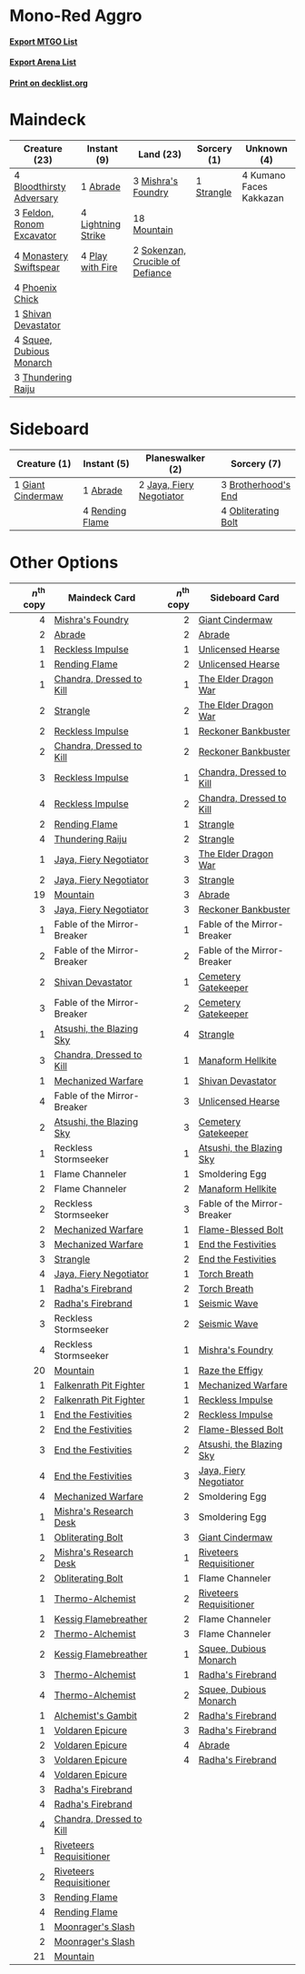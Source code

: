 # Mono-Red Aggro

#### [Export MTGO List](../collection/Mono-Red%20Aggro/Mono-Red%20Aggro.txt)
#### [Export Arena List](../collection/Mono-Red%20Aggro/Mono-Red%20Aggro_arena.txt)
#### [Print on decklist.org](http://decklist.org/?deckmain=1%09Abrade%0A4%09Bloodthirsty%20Adversary%0A3%09Feldon,%20Ronom%20Excavator%0A4%09Kumano%20Faces%20Kakkazan%0A4%09Lightning%20Strike%0A3%09Mishra's%20Foundry%0A4%09Monastery%20Swiftspear%0A18%09Mountain%0A4%09Phoenix%20Chick%0A4%09Play%20with%20Fire%0A1%09Shivan%20Devastator%0A2%09Sokenzan,%20Crucible%20of%20Defiance%0A4%09Squee,%20Dubious%20Monarch%0A1%09Strangle%0A3%09Thundering%20Raiju&deckside=1%09Abrade%0A3%09Brotherhood's%20End%0A1%09Giant%20Cindermaw%0A2%09Jaya,%20Fiery%20Negotiator%0A4%09Obliterating%20Bolt%0A4%09Rending%20Flame)
# Maindeck

|                                           Creature (23)                                            |                                         Instant (9)                                         |                                                 Land (23)                                                 |                                     Sorcery (1)                                     |      Unknown (4)      |
|----------------------------------------------------------------------------------------------------|---------------------------------------------------------------------------------------------|-----------------------------------------------------------------------------------------------------------|-------------------------------------------------------------------------------------|-----------------------|
|4 [Bloodthirsty Adversary](http://gatherer.wizards.com/Pages/Card/Details.aspx?multiverseid=534905) |1 [Abrade](http://gatherer.wizards.com/Pages/Card/Details.aspx?multiverseid=430772)          |3 [Mishra's Foundry](http://gatherer.wizards.com/Pages/Card/Details.aspx?multiverseid=583844)              |1 [Strangle](http://gatherer.wizards.com/Pages/Card/Details.aspx?multiverseid=555326)|4 Kumano Faces Kakkazan|
|3 [Feldon, Ronom Excavator](http://gatherer.wizards.com/Pages/Card/Details.aspx?multiverseid=583720)|4 [Lightning Strike](http://gatherer.wizards.com/Pages/Card/Details.aspx?multiverseid=383299)|18 [Mountain](http://gatherer.wizards.com/Pages/Card/Details.aspx?multiverseid=439859)                     |                                                                                     |                       |
|4 [Monastery Swiftspear](http://gatherer.wizards.com/Pages/Card/Details.aspx?multiverseid=438706)   |4 [Play with Fire](http://gatherer.wizards.com/Pages/Card/Details.aspx?multiverseid=534933)  |2 [Sokenzan, Crucible of Defiance](http://gatherer.wizards.com/Pages/Card/Details.aspx?multiverseid=548589)|                                                                                     |                       |
|4 [Phoenix Chick](http://gatherer.wizards.com/Pages/Card/Details.aspx?multiverseid=574620)          |                                                                                             |                                                                                                           |                                                                                     |                       |
|1 [Shivan Devastator](http://gatherer.wizards.com/Pages/Card/Details.aspx?multiverseid=574623)      |                                                                                             |                                                                                                           |                                                                                     |                       |
|4 [Squee, Dubious Monarch](http://gatherer.wizards.com/Pages/Card/Details.aspx?multiverseid=574626) |                                                                                             |                                                                                                           |                                                                                     |                       |
|3 [Thundering Raiju](http://gatherer.wizards.com/Pages/Card/Details.aspx?multiverseid=548471)       |                                                                                             |                                                                                                           |                                                                                     |                       |


# Sideboard

|                                        Creature (1)                                        |                                       Instant (5)                                        |                                         Planeswalker (2)                                          |                                         Sorcery (7)                                          |
|--------------------------------------------------------------------------------------------|------------------------------------------------------------------------------------------|---------------------------------------------------------------------------------------------------|----------------------------------------------------------------------------------------------|
|1 [Giant Cindermaw](http://gatherer.wizards.com/Pages/Card/Details.aspx?multiverseid=583721)|1 [Abrade](http://gatherer.wizards.com/Pages/Card/Details.aspx?multiverseid=430772)       |2 [Jaya, Fiery Negotiator](http://gatherer.wizards.com/Pages/Card/Details.aspx?multiverseid=574613)|3 [Brotherhood's End](http://gatherer.wizards.com/Pages/Card/Details.aspx?multiverseid=583713)|
|                                                                                            |4 [Rending Flame](http://gatherer.wizards.com/Pages/Card/Details.aspx?multiverseid=541033)|                                                                                                   |4 [Obliterating Bolt](http://gatherer.wizards.com/Pages/Card/Details.aspx?multiverseid=583730)|


# Other Options

|*n*<sup>th</sup> copy|                                           Maindeck Card                                           |*n*<sup>th</sup> copy|                                          Sideboard Card                                           |
|--------------------:|---------------------------------------------------------------------------------------------------|--------------------:|---------------------------------------------------------------------------------------------------|
|                    4|[Mishra's Foundry](http://gatherer.wizards.com/Pages/Card/Details.aspx?multiverseid=583844)        |                    2|[Giant Cindermaw](http://gatherer.wizards.com/Pages/Card/Details.aspx?multiverseid=583721)         |
|                    2|[Abrade](http://gatherer.wizards.com/Pages/Card/Details.aspx?multiverseid=430772)                  |                    2|[Abrade](http://gatherer.wizards.com/Pages/Card/Details.aspx?multiverseid=430772)                  |
|                    1|[Reckless Impulse](http://gatherer.wizards.com/Pages/Card/Details.aspx?multiverseid=541032)        |                    1|[Unlicensed Hearse](http://gatherer.wizards.com/Pages/Card/Details.aspx?multiverseid=555447)       |
|                    1|[Rending Flame](http://gatherer.wizards.com/Pages/Card/Details.aspx?multiverseid=541033)           |                    2|[Unlicensed Hearse](http://gatherer.wizards.com/Pages/Card/Details.aspx?multiverseid=555447)       |
|                    1|[Chandra, Dressed to Kill](http://gatherer.wizards.com/Pages/Card/Details.aspx?multiverseid=541004)|                    1|[The Elder Dragon War](http://gatherer.wizards.com/Pages/Card/Details.aspx?multiverseid=574601)    |
|                    2|[Strangle](http://gatherer.wizards.com/Pages/Card/Details.aspx?multiverseid=555326)                |                    2|[The Elder Dragon War](http://gatherer.wizards.com/Pages/Card/Details.aspx?multiverseid=574601)    |
|                    2|[Reckless Impulse](http://gatherer.wizards.com/Pages/Card/Details.aspx?multiverseid=541032)        |                    1|[Reckoner Bankbuster](http://gatherer.wizards.com/Pages/Card/Details.aspx?multiverseid=548568)     |
|                    2|[Chandra, Dressed to Kill](http://gatherer.wizards.com/Pages/Card/Details.aspx?multiverseid=541004)|                    2|[Reckoner Bankbuster](http://gatherer.wizards.com/Pages/Card/Details.aspx?multiverseid=548568)     |
|                    3|[Reckless Impulse](http://gatherer.wizards.com/Pages/Card/Details.aspx?multiverseid=541032)        |                    1|[Chandra, Dressed to Kill](http://gatherer.wizards.com/Pages/Card/Details.aspx?multiverseid=541004)|
|                    4|[Reckless Impulse](http://gatherer.wizards.com/Pages/Card/Details.aspx?multiverseid=541032)        |                    2|[Chandra, Dressed to Kill](http://gatherer.wizards.com/Pages/Card/Details.aspx?multiverseid=541004)|
|                    2|[Rending Flame](http://gatherer.wizards.com/Pages/Card/Details.aspx?multiverseid=541033)           |                    1|[Strangle](http://gatherer.wizards.com/Pages/Card/Details.aspx?multiverseid=555326)                |
|                    4|[Thundering Raiju](http://gatherer.wizards.com/Pages/Card/Details.aspx?multiverseid=548471)        |                    2|[Strangle](http://gatherer.wizards.com/Pages/Card/Details.aspx?multiverseid=555326)                |
|                    1|[Jaya, Fiery Negotiator](http://gatherer.wizards.com/Pages/Card/Details.aspx?multiverseid=574613)  |                    3|[The Elder Dragon War](http://gatherer.wizards.com/Pages/Card/Details.aspx?multiverseid=574601)    |
|                    2|[Jaya, Fiery Negotiator](http://gatherer.wizards.com/Pages/Card/Details.aspx?multiverseid=574613)  |                    3|[Strangle](http://gatherer.wizards.com/Pages/Card/Details.aspx?multiverseid=555326)                |
|                   19|[Mountain](http://gatherer.wizards.com/Pages/Card/Details.aspx?multiverseid=439859)                |                    3|[Abrade](http://gatherer.wizards.com/Pages/Card/Details.aspx?multiverseid=430772)                  |
|                    3|[Jaya, Fiery Negotiator](http://gatherer.wizards.com/Pages/Card/Details.aspx?multiverseid=574613)  |                    3|[Reckoner Bankbuster](http://gatherer.wizards.com/Pages/Card/Details.aspx?multiverseid=548568)     |
|                    1|Fable of the Mirror-Breaker                                                                        |                    1|Fable of the Mirror-Breaker                                                                        |
|                    2|Fable of the Mirror-Breaker                                                                        |                    2|Fable of the Mirror-Breaker                                                                        |
|                    2|[Shivan Devastator](http://gatherer.wizards.com/Pages/Card/Details.aspx?multiverseid=574623)       |                    1|[Cemetery Gatekeeper](http://gatherer.wizards.com/Pages/Card/Details.aspx?multiverseid=541003)     |
|                    3|Fable of the Mirror-Breaker                                                                        |                    2|[Cemetery Gatekeeper](http://gatherer.wizards.com/Pages/Card/Details.aspx?multiverseid=541003)     |
|                    1|[Atsushi, the Blazing Sky](http://gatherer.wizards.com/Pages/Card/Details.aspx?multiverseid=548436)|                    4|[Strangle](http://gatherer.wizards.com/Pages/Card/Details.aspx?multiverseid=555326)                |
|                    3|[Chandra, Dressed to Kill](http://gatherer.wizards.com/Pages/Card/Details.aspx?multiverseid=541004)|                    1|[Manaform Hellkite](http://gatherer.wizards.com/Pages/Card/Details.aspx?multiverseid=541028)       |
|                    1|[Mechanized Warfare](http://gatherer.wizards.com/Pages/Card/Details.aspx?multiverseid=583724)      |                    1|[Shivan Devastator](http://gatherer.wizards.com/Pages/Card/Details.aspx?multiverseid=574623)       |
|                    4|Fable of the Mirror-Breaker                                                                        |                    3|[Unlicensed Hearse](http://gatherer.wizards.com/Pages/Card/Details.aspx?multiverseid=555447)       |
|                    2|[Atsushi, the Blazing Sky](http://gatherer.wizards.com/Pages/Card/Details.aspx?multiverseid=548436)|                    3|[Cemetery Gatekeeper](http://gatherer.wizards.com/Pages/Card/Details.aspx?multiverseid=541003)     |
|                    1|Reckless Stormseeker                                                                               |                    1|[Atsushi, the Blazing Sky](http://gatherer.wizards.com/Pages/Card/Details.aspx?multiverseid=548436)|
|                    1|Flame Channeler                                                                                    |                    1|Smoldering Egg                                                                                     |
|                    2|Flame Channeler                                                                                    |                    2|[Manaform Hellkite](http://gatherer.wizards.com/Pages/Card/Details.aspx?multiverseid=541028)       |
|                    2|Reckless Stormseeker                                                                               |                    3|Fable of the Mirror-Breaker                                                                        |
|                    2|[Mechanized Warfare](http://gatherer.wizards.com/Pages/Card/Details.aspx?multiverseid=583724)      |                    1|[Flame-Blessed Bolt](http://gatherer.wizards.com/Pages/Card/Details.aspx?multiverseid=541014)      |
|                    3|[Mechanized Warfare](http://gatherer.wizards.com/Pages/Card/Details.aspx?multiverseid=583724)      |                    1|[End the Festivities](http://gatherer.wizards.com/Pages/Card/Details.aspx?multiverseid=541010)     |
|                    3|[Strangle](http://gatherer.wizards.com/Pages/Card/Details.aspx?multiverseid=555326)                |                    2|[End the Festivities](http://gatherer.wizards.com/Pages/Card/Details.aspx?multiverseid=541010)     |
|                    4|[Jaya, Fiery Negotiator](http://gatherer.wizards.com/Pages/Card/Details.aspx?multiverseid=574613)  |                    1|[Torch Breath](http://gatherer.wizards.com/Pages/Card/Details.aspx?multiverseid=555328)            |
|                    1|[Radha's Firebrand](http://gatherer.wizards.com/Pages/Card/Details.aspx?multiverseid=574621)       |                    2|[Torch Breath](http://gatherer.wizards.com/Pages/Card/Details.aspx?multiverseid=555328)            |
|                    2|[Radha's Firebrand](http://gatherer.wizards.com/Pages/Card/Details.aspx?multiverseid=574621)       |                    1|[Seismic Wave](http://gatherer.wizards.com/Pages/Card/Details.aspx?multiverseid=548465)            |
|                    3|Reckless Stormseeker                                                                               |                    2|[Seismic Wave](http://gatherer.wizards.com/Pages/Card/Details.aspx?multiverseid=548465)            |
|                    4|Reckless Stormseeker                                                                               |                    1|[Mishra's Foundry](http://gatherer.wizards.com/Pages/Card/Details.aspx?multiverseid=583844)        |
|                   20|[Mountain](http://gatherer.wizards.com/Pages/Card/Details.aspx?multiverseid=439859)                |                    1|[Raze the Effigy](http://gatherer.wizards.com/Pages/Card/Details.aspx?multiverseid=534935)         |
|                    1|[Falkenrath Pit Fighter](http://gatherer.wizards.com/Pages/Card/Details.aspx?multiverseid=534913)  |                    1|[Mechanized Warfare](http://gatherer.wizards.com/Pages/Card/Details.aspx?multiverseid=583724)      |
|                    2|[Falkenrath Pit Fighter](http://gatherer.wizards.com/Pages/Card/Details.aspx?multiverseid=534913)  |                    1|[Reckless Impulse](http://gatherer.wizards.com/Pages/Card/Details.aspx?multiverseid=541032)        |
|                    1|[End the Festivities](http://gatherer.wizards.com/Pages/Card/Details.aspx?multiverseid=541010)     |                    2|[Reckless Impulse](http://gatherer.wizards.com/Pages/Card/Details.aspx?multiverseid=541032)        |
|                    2|[End the Festivities](http://gatherer.wizards.com/Pages/Card/Details.aspx?multiverseid=541010)     |                    2|[Flame-Blessed Bolt](http://gatherer.wizards.com/Pages/Card/Details.aspx?multiverseid=541014)      |
|                    3|[End the Festivities](http://gatherer.wizards.com/Pages/Card/Details.aspx?multiverseid=541010)     |                    2|[Atsushi, the Blazing Sky](http://gatherer.wizards.com/Pages/Card/Details.aspx?multiverseid=548436)|
|                    4|[End the Festivities](http://gatherer.wizards.com/Pages/Card/Details.aspx?multiverseid=541010)     |                    3|[Jaya, Fiery Negotiator](http://gatherer.wizards.com/Pages/Card/Details.aspx?multiverseid=574613)  |
|                    4|[Mechanized Warfare](http://gatherer.wizards.com/Pages/Card/Details.aspx?multiverseid=583724)      |                    2|Smoldering Egg                                                                                     |
|                    1|[Mishra's Research Desk](http://gatherer.wizards.com/Pages/Card/Details.aspx?multiverseid=583747)  |                    3|Smoldering Egg                                                                                     |
|                    1|[Obliterating Bolt](http://gatherer.wizards.com/Pages/Card/Details.aspx?multiverseid=583730)       |                    3|[Giant Cindermaw](http://gatherer.wizards.com/Pages/Card/Details.aspx?multiverseid=583721)         |
|                    2|[Mishra's Research Desk](http://gatherer.wizards.com/Pages/Card/Details.aspx?multiverseid=583747)  |                    1|[Riveteers Requisitioner](http://gatherer.wizards.com/Pages/Card/Details.aspx?multiverseid=555322) |
|                    2|[Obliterating Bolt](http://gatherer.wizards.com/Pages/Card/Details.aspx?multiverseid=583730)       |                    1|Flame Channeler                                                                                    |
|                    1|[Thermo-Alchemist](http://gatherer.wizards.com/Pages/Card/Details.aspx?multiverseid=414447)        |                    2|[Riveteers Requisitioner](http://gatherer.wizards.com/Pages/Card/Details.aspx?multiverseid=555322) |
|                    1|[Kessig Flamebreather](http://gatherer.wizards.com/Pages/Card/Details.aspx?multiverseid=541021)    |                    2|Flame Channeler                                                                                    |
|                    2|[Thermo-Alchemist](http://gatherer.wizards.com/Pages/Card/Details.aspx?multiverseid=414447)        |                    3|Flame Channeler                                                                                    |
|                    2|[Kessig Flamebreather](http://gatherer.wizards.com/Pages/Card/Details.aspx?multiverseid=541021)    |                    1|[Squee, Dubious Monarch](http://gatherer.wizards.com/Pages/Card/Details.aspx?multiverseid=574626)  |
|                    3|[Thermo-Alchemist](http://gatherer.wizards.com/Pages/Card/Details.aspx?multiverseid=414447)        |                    1|[Radha's Firebrand](http://gatherer.wizards.com/Pages/Card/Details.aspx?multiverseid=574621)       |
|                    4|[Thermo-Alchemist](http://gatherer.wizards.com/Pages/Card/Details.aspx?multiverseid=414447)        |                    2|[Squee, Dubious Monarch](http://gatherer.wizards.com/Pages/Card/Details.aspx?multiverseid=574626)  |
|                    1|[Alchemist's Gambit](http://gatherer.wizards.com/Pages/Card/Details.aspx?multiverseid=540993)      |                    2|[Radha's Firebrand](http://gatherer.wizards.com/Pages/Card/Details.aspx?multiverseid=574621)       |
|                    1|[Voldaren Epicure](http://gatherer.wizards.com/Pages/Card/Details.aspx?multiverseid=541041)        |                    3|[Radha's Firebrand](http://gatherer.wizards.com/Pages/Card/Details.aspx?multiverseid=574621)       |
|                    2|[Voldaren Epicure](http://gatherer.wizards.com/Pages/Card/Details.aspx?multiverseid=541041)        |                    4|[Abrade](http://gatherer.wizards.com/Pages/Card/Details.aspx?multiverseid=430772)                  |
|                    3|[Voldaren Epicure](http://gatherer.wizards.com/Pages/Card/Details.aspx?multiverseid=541041)        |                    4|[Radha's Firebrand](http://gatherer.wizards.com/Pages/Card/Details.aspx?multiverseid=574621)       |
|                    4|[Voldaren Epicure](http://gatherer.wizards.com/Pages/Card/Details.aspx?multiverseid=541041)        |                     |                                                                                                   |
|                    3|[Radha's Firebrand](http://gatherer.wizards.com/Pages/Card/Details.aspx?multiverseid=574621)       |                     |                                                                                                   |
|                    4|[Radha's Firebrand](http://gatherer.wizards.com/Pages/Card/Details.aspx?multiverseid=574621)       |                     |                                                                                                   |
|                    4|[Chandra, Dressed to Kill](http://gatherer.wizards.com/Pages/Card/Details.aspx?multiverseid=541004)|                     |                                                                                                   |
|                    1|[Riveteers Requisitioner](http://gatherer.wizards.com/Pages/Card/Details.aspx?multiverseid=555322) |                     |                                                                                                   |
|                    2|[Riveteers Requisitioner](http://gatherer.wizards.com/Pages/Card/Details.aspx?multiverseid=555322) |                     |                                                                                                   |
|                    3|[Rending Flame](http://gatherer.wizards.com/Pages/Card/Details.aspx?multiverseid=541033)           |                     |                                                                                                   |
|                    4|[Rending Flame](http://gatherer.wizards.com/Pages/Card/Details.aspx?multiverseid=541033)           |                     |                                                                                                   |
|                    1|[Moonrager's Slash](http://gatherer.wizards.com/Pages/Card/Details.aspx?multiverseid=534927)       |                     |                                                                                                   |
|                    2|[Moonrager's Slash](http://gatherer.wizards.com/Pages/Card/Details.aspx?multiverseid=534927)       |                     |                                                                                                   |
|                   21|[Mountain](http://gatherer.wizards.com/Pages/Card/Details.aspx?multiverseid=439859)                |                     |                                                                                                   |

